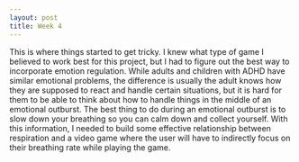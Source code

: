 ```yaml
---
layout: post
title: Week 4
---
```

This is where things started to get tricky. I knew what type of game I believed to work best for this project, but I had to figure out the best way to incorporate emotion regulation. While adults and children with ADHD have similar emotional problems, the difference is usually the adult knows how they are supposed to react and handle certain situations, but it is hard for them to be able to think about how to handle things in the middle of an emotional outburst. The best thing to do during an emotional outburst is to slow down your breathing so you can calm down and collect yourself. With this information, I needed to build some effective relationship between respiration and a video game where the user will have to indirectly focus on their breathing rate while playing the game.
